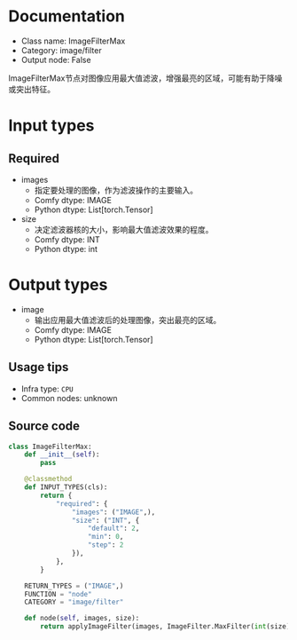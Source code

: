 
# Documentation
- Class name: ImageFilterMax
- Category: image/filter
- Output node: False

ImageFilterMax节点对图像应用最大值滤波，增强最亮的区域，可能有助于降噪或突出特征。

# Input types
## Required
- images
    - 指定要处理的图像，作为滤波操作的主要输入。
    - Comfy dtype: IMAGE
    - Python dtype: List[torch.Tensor]
- size
    - 决定滤波器核的大小，影响最大值滤波效果的程度。
    - Comfy dtype: INT
    - Python dtype: int

# Output types
- image
    - 输出应用最大值滤波后的处理图像，突出最亮的区域。
    - Comfy dtype: IMAGE
    - Python dtype: List[torch.Tensor]


## Usage tips
- Infra type: `CPU`
- Common nodes: unknown


## Source code
```python
class ImageFilterMax:
    def __init__(self):
        pass

    @classmethod
    def INPUT_TYPES(cls):
        return {
            "required": {
                "images": ("IMAGE",),
                "size": ("INT", {
                    "default": 2,
                    "min": 0,
                    "step": 2
                }),
            },
        }

    RETURN_TYPES = ("IMAGE",)
    FUNCTION = "node"
    CATEGORY = "image/filter"

    def node(self, images, size):
        return applyImageFilter(images, ImageFilter.MaxFilter(int(size) + 1))

```
